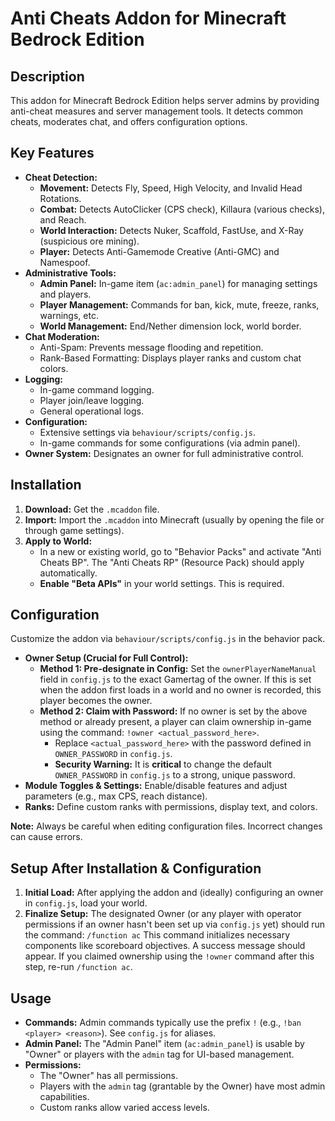 # Anti Cheats Addon for Minecraft Bedrock Edition

## Description

This addon for Minecraft Bedrock Edition helps server admins by providing anti-cheat measures and server management tools. It detects common cheats, moderates chat, and offers configuration options.

## Key Features

*   **Cheat Detection:**
    *   **Movement:** Detects Fly, Speed, High Velocity, and Invalid Head Rotations.
    *   **Combat:** Detects AutoClicker (CPS check), Killaura (various checks), and Reach.
    *   **World Interaction:** Detects Nuker, Scaffold, FastUse, and X-Ray (suspicious ore mining).
    *   **Player:** Detects Anti-Gamemode Creative (Anti-GMC) and Namespoof.
*   **Administrative Tools:**
    *   **Admin Panel:** In-game item (`ac:admin_panel`) for managing settings and players.
    *   **Player Management:** Commands for ban, kick, mute, freeze, ranks, warnings, etc.
    *   **World Management:** End/Nether dimension lock, world border.
*   **Chat Moderation:**
    *   Anti-Spam: Prevents message flooding and repetition.
    *   Rank-Based Formatting: Displays player ranks and custom chat colors.
*   **Logging:**
    *   In-game command logging.
    *   Player join/leave logging.
    *   General operational logs.
*   **Configuration:**
    *   Extensive settings via `behaviour/scripts/config.js`.
    *   In-game commands for some configurations (via admin panel).
*   **Owner System:** Designates an owner for full administrative control.

## Installation

1.  **Download:** Get the `.mcaddon` file.
2.  **Import:** Import the `.mcaddon` into Minecraft (usually by opening the file or through game settings).
3.  **Apply to World:**
    *   In a new or existing world, go to "Behavior Packs" and activate "Anti Cheats BP". The "Anti Cheats RP" (Resource Pack) should apply automatically.
    *   **Enable "Beta APIs"** in your world settings. This is required.

## Configuration

Customize the addon via `behaviour/scripts/config.js` in the behavior pack.

*   **Owner Setup (Crucial for Full Control):**
    *   **Method 1: Pre-designate in Config:** Set the `ownerPlayerNameManual` field in `config.js` to the exact Gamertag of the owner. If this is set when the addon first loads in a world and no owner is recorded, this player becomes the owner.
    *   **Method 2: Claim with Password:** If no owner is set by the above method or already present, a player can claim ownership in-game using the command: `!owner <actual_password_here>`.
        *   Replace `<actual_password_here>` with the password defined in `OWNER_PASSWORD` in `config.js`.
        *   **Security Warning:** It is **critical** to change the default `OWNER_PASSWORD` in `config.js` to a strong, unique password.
*   **Module Toggles & Settings:** Enable/disable features and adjust parameters (e.g., max CPS, reach distance).
*   **Ranks:** Define custom ranks with permissions, display text, and colors.

**Note:** Always be careful when editing configuration files. Incorrect changes can cause errors.

## Setup After Installation & Configuration

1.  **Initial Load:** After applying the addon and (ideally) configuring an owner in `config.js`, load your world.
2.  **Finalize Setup:** The designated Owner (or any player with operator permissions if an owner hasn't been set up via `config.js` yet) should run the command:
    `/function ac`
    This command initializes necessary components like scoreboard objectives. A success message should appear. If you claimed ownership using the `!owner` command after this step, re-run `/function ac`.

## Usage

*   **Commands:** Admin commands typically use the prefix `!` (e.g., `!ban <player> <reason>`). See `config.js` for aliases.
*   **Admin Panel:** The "Admin Panel" item (`ac:admin_panel`) is usable by "Owner" or players with the `admin` tag for UI-based management.
*   **Permissions:**
    *   The "Owner" has all permissions.
    *   Players with the `admin` tag (grantable by the Owner) have most admin capabilities.
    *   Custom ranks allow varied access levels.
